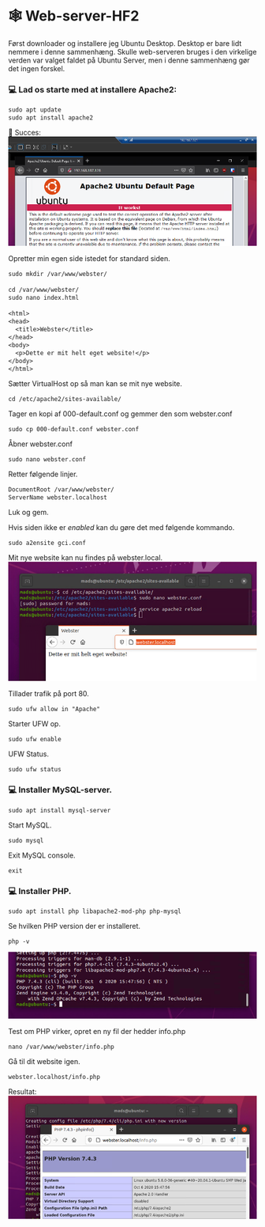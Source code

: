 # :spider_web: Web-server-HF2

Først downloader og installere jeg Ubuntu Desktop. Desktop er bare lidt nemmere i denne sammenhæng. Skulle web-serveren bruges i den virkelige verden var valget faldet på Ubuntu Server, men i denne sammenhæng gør det ingen forskel.

### :computer: Lad os starte med at installere Apache2:
 
 ```
sudo apt update
sudo apt install apache2
```

:link: Succes:
![ubuntu-apache](images/ubuntu-apache.png)

Opretter min egen side istedet for standard siden.

```
sudo mkdir /var/www/webster/

cd /var/www/webster/
sudo nano index.html

<html>
<head>
  <title>Webster</title>
</head>
<body>
  <p>Dette er mit helt eget website!</p>
</body>
</html>
```

Sætter VirtualHost op så man kan se mit nye website.

```
cd /etc/apache2/sites-available/
```

Tager en kopi af 000-default.conf og gemmer den som webster.conf
```
sudo cp 000-default.conf webster.conf
```

Åbner webster.conf
```
sudo nano webster.conf
```
Retter følgende linjer.
```
DocumentRoot /var/www/webster/
ServerName webster.localhost
```
Luk og gem.

Hvis siden ikke er _enabled_ kan du gøre det med følgende kommando.
```
sudo a2ensite gci.conf
```

Mit nye website kan nu findes på webster.local.
![webster-localhost](images/webster-localhost.png)

Tillader trafik på port 80.
```
sudo ufw allow in "Apache"
```

Starter UFW op.
```
sudo ufw enable
```
UFW Status.
```
sudo ufw status
```

### :computer: Installer MySQL-server.
```
sudo apt install mysql-server
```
 Start MySQL.
 ```
 sudo mysql
 ```
 Exit MySQL console.
 ```
 exit
 ```

### :computer: Installer PHP.
```
sudo apt install php libapache2-mod-php php-mysql
```
Se hvilken PHP version der er installeret.
```
php -v
```
![php-version](images/php-version.png)

Test om PHP virker, opret en ny fil der hedder info.php
```
nano /var/www/webster/info.php
```
Gå til dit website igen.
```
webster.localhost/info.php
```
Resultat:
![info-php](images/info-php.png)
